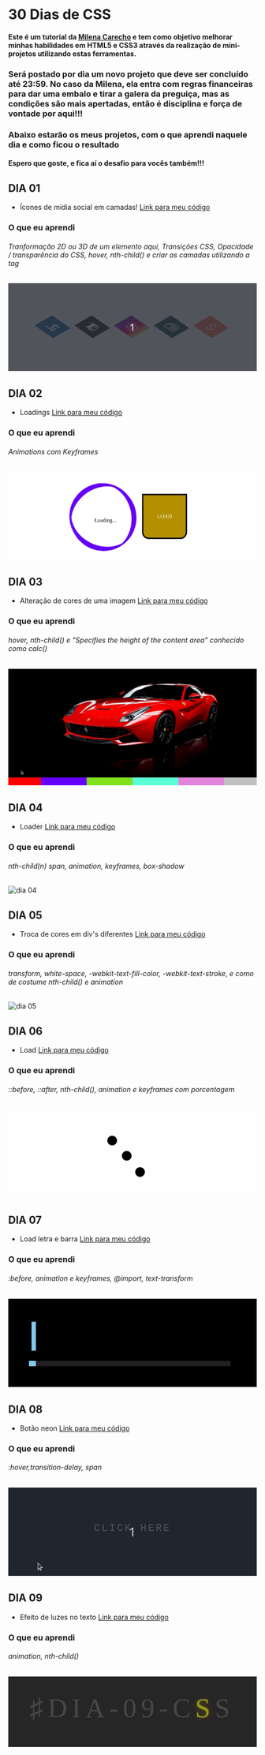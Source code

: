# 30 Dias de CSS
#### Este é um tutorial da <a href="https://github.com/MilenaCarecho">Milena Carecho</a> e tem como objetivo melhorar minhas habilidades em HTML5 e CSS3 através da realização de mini-projetos utilizando estas ferramentas.
### Será postado por dia um novo projeto que deve ser concluído até 23:59. No caso da Milena, ela entra com regras financeiras para dar uma embalo e tirar a galera da preguiça, mas as condições são mais apertadas, então é disciplina e força de vontade por aqui!!!

### Abaixo estarão os meus projetos, com o que aprendi naquele dia e como ficou o resultado
#### Espero que goste, e fica aí o desafio para vocês também!!!

## DIA 01
* Ícones de mídia social em camadas! <a href="https://github.com/giorizz/30daysofcss/tree/master/challenges/day01">Link para meu código</a>
### O que eu aprendi
###### Tranformação 2D ou 3D de um elemento aqui, Transições CSS, Opacidade / transparência do CSS, hover, nth-child() e criar as camadas utilizando a tag <span>
![dia 01](https://github.com/giorizz/30daysofcss/blob/master/challenges/day01/day1.gif)


## DIA 02
* Loadings <a href="https://github.com/giorizz/30daysofcss/tree/master/challenges/day02">Link para meu código</a>
### O que eu aprendi 
###### Animations com Keyframes
![dia 02](https://github.com/giorizz/30daysofcss/blob/master/challenges/day02/day02.gif)


## DIA 03
* Alteração de cores de uma imagem <a href="https://github.com/giorizz/30daysofcss/tree/master/challenges/day03">Link para meu código</a>
### O que eu aprendi 
######  hover, nth-child() e "Specifies the height of the content area" conhecido como calc()
![dia 03](https://github.com/giorizz/30daysofcss/blob/master/challenges/day03/day03.gif)


## DIA 04
* Loader  <a href="https://github.com/giorizz/30daysofcss/tree/master/challenges/day04">Link para meu código</a>
### O que eu aprendi 
###### nth-child(n) span, animation, keyframes, box-shadow
![dia 04](https://github.com/giorizz/30daysofcss/blob/master/challenges/day04/day04.gif)


## DIA 05
* Troca de cores em div's diferentes <a href="https://github.com/giorizz/30daysofcss/tree/master/challenges/day05">Link para meu código</a>
### O que eu aprendi 
###### transform, white-space, -webkit-text-fill-color, -webkit-text-stroke, e como de costume nth-child() e animation
![dia 05](https://github.com/giorizz/30daysofcss/blob/master/challenges/day05/day05.gif)


## DIA 06
* Load  <a href="https://github.com/giorizz/30daysofcss/tree/master/challenges/day06">Link para meu código</a>
### O que eu aprendi 
###### ::before, ::after, nth-child(), animation e keyframes com porcentagem
![dia 06](https://github.com/giorizz/30daysofcss/blob/master/challenges/day06/day06.gif)


## DIA 07
* Load letra e barra  <a href="https://github.com/giorizz/30daysofcss/tree/master/challenges/day07">Link para meu código</a>
### O que eu aprendi 
###### :before, animation e keyframes, @import, text-transform
![dia 07](https://github.com/giorizz/30daysofcss/blob/master/challenges/day07/day07.gif)


## DIA 08
* Botão neon  <a href="https://github.com/giorizz/30daysofcss/tree/master/challenges/day08">Link para meu código</a>
### O que eu aprendi 
###### :hover,transition-delay, span
![dia 08](https://github.com/giorizz/30daysofcss/blob/master/challenges/day08/day08.gif)


## DIA 09
* Efeito de luzes no texto  <a href="https://github.com/giorizz/30daysofcss/tree/master/challenges/day09">Link para meu código</a>
### O que eu aprendi 
###### animation, nth-child()
![dia 09](https://github.com/giorizz/30daysofcss/blob/master/challenges/day09/day09.gif)
